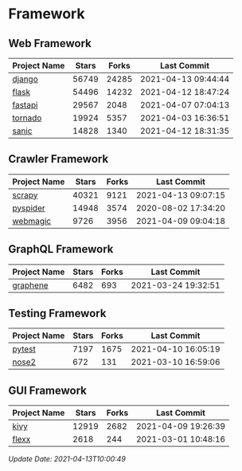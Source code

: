 # Framework

## Web Framework
| Project Name | Stars | Forks | Last Commit |
| ------------ | ----- | ----- | ----------- |
| [django](https://github.com/django/django) | 56749 | 24285 | 2021-04-13 09:44:44 |
| [flask](https://github.com/pallets/flask) | 54496 | 14232 | 2021-04-12 18:47:24 |
| [fastapi](https://github.com/tiangolo/fastapi) | 29567 | 2048 | 2021-04-07 07:04:13 |
| [tornado](https://github.com/tornadoweb/tornado) | 19924 | 5357 | 2021-04-03 16:36:51 |
| [sanic](https://github.com/sanic-org/sanic) | 14828 | 1340 | 2021-04-12 18:31:35 |

## Crawler Framework
| Project Name | Stars | Forks | Last Commit |
| ------------ | ----- | ----- | ----------- |
| [scrapy](https://github.com/scrapy/scrapy) | 40321 | 9121 | 2021-04-13 09:07:15 |
| [pyspider](https://github.com/binux/pyspider) | 14948 | 3574 | 2020-08-02 17:34:20 |
| [webmagic](https://github.com/code4craft/webmagic) | 9726 | 3956 | 2021-04-09 09:04:18 |

## GraphQL Framework
| Project Name | Stars | Forks | Last Commit |
| ------------ | ----- | ----- | ----------- |
| [graphene](https://github.com/graphql-python/graphene) | 6482 | 693 | 2021-03-24 19:32:51 |

## Testing Framework
| Project Name | Stars | Forks | Last Commit |
| ------------ | ----- | ----- | ----------- |
| [pytest](https://github.com/pytest-dev/pytest) | 7197 | 1675 | 2021-04-10 16:05:19 |
| [nose2](https://github.com/nose-devs/nose2) | 672 | 131 | 2021-03-10 16:59:06 |

## GUI Framework
| Project Name | Stars | Forks | Last Commit |
| ------------ | ----- | ----- | ----------- |
| [kivy](https://github.com/kivy/kivy) | 12919 | 2682 | 2021-04-09 19:26:39 |
| [flexx](https://github.com/flexxui/flexx) | 2618 | 244 | 2021-03-01 10:48:16 |

*Update Date: 2021-04-13T10:00:49*